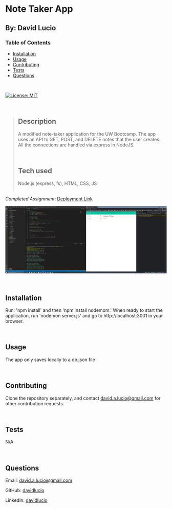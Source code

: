 # Note Taker App

## By: David Lucio

<a name="back"></a>
### Table of Contents

* [Installation](#installation)
* [Usage](#usage)
* [Contributing](#contributing)
* [Tests](#tests)
* [Questions](#questions)

&nbsp;

[![License: MIT](https://img.shields.io/badge/License-MIT-yellow.svg)](https://opensource.org/licenses/MIT)

&nbsp;

> ## **Description**<br/>
> A modified note-taker application for the UW Bootcamp. The app uses an API to GET, POST, and DELETE notes that the user creates. All the connections are handled via express in NodeJS.<br/>
> 
> &nbsp;
>
> ## **Tech used**<br/>
> Node.js (express, fs), HTML, CSS, JS  
> <br/>

*Completed Assignment*: [Deployment Link](https://davidlucio.github.io/notetakingapp_HW11/)

![First Iteration of Portfolio Page](./assets/images/screenshot.png)

&nbsp;

<a name="installation"></a>
## **Installation**  
Run: 'npm install' and then 'npm install nodemom.' When ready to start the application, run 'nodemon server.js' and go to http://localhost:3001 in your browser.  


&nbsp;

<a name="usage"></a>
## **Usage**  
The app only saves locally to a db.json file  

&nbsp;

<a name="contributing"></a>
## **Contributing**
Clone the repository separately, and contact david.a.lucio@gmail.com for other contribution requests.  


&nbsp;

<a name="tests"></a>
## **Tests**  
N/A  


&nbsp;

<a name="questions"></a>
## **Questions**  

Email: david.a.lucio@gmail.com

GitHub: [davidlucio](http://github.com/davidlucio)  

LinkedIn: [davidlucio](https://www.linkedin.com/in/davidlucio)
